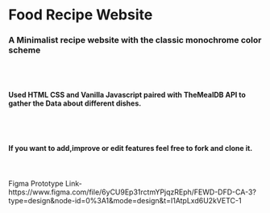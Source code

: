 # Food Recipe Website
<h3>A Minimalist recipe website with the classic monochrome color scheme</h3>
<br>
<br>
<h4>Used HTML CSS and Vanilla Javascript paired with TheMealDB API to gather the Data about different dishes.</h4>
<br>
<br>
<h4>If you want to add,improve or edit features feel free to fork and clone it.</h4>
<br>
<br>
Figma Prototype Link-https://www.figma.com/file/6yCU9Ep31rctmYPjqzREph/FEWD-DFD-CA-3?type=design&node-id=0%3A1&mode=design&t=I1AtpLxd6U2kVETC-1

<!-- . -->
